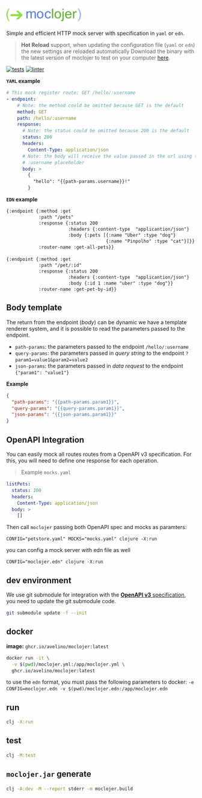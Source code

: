 [![moclojer logo](doc/assets/logo.png)](https://github.com/avelino/moclojer)

Simple and efficient HTTP mock server with specification in `yaml` or `edn`.

> **Hot Reload** support, when updating the configuration file (`yaml` or `edn`) the new settings are reloaded automatically
> Download the binary with the latest version of moclojer to test on your computer [here](https://github.com/avelino/moclojer/releases/latest).

[![tests](https://github.com/avelino/moclojer/actions/workflows/tests.yml/badge.svg?branch=main)](https://github.com/avelino/moclojer/actions/workflows/tests.yml)
[![linter](https://github.com/avelino/moclojer/actions/workflows/linter.yml/badge.svg?branch=main)](https://github.com/avelino/moclojer/actions/workflows/linter.yml)

**`YAML` example**

```yaml
# This mock register route: GET /hello/:username
- endpoint:
    # Note: the method could be omitted because GET is the default
    method: GET
    path: /hello/:username
    response:
      # Note: the status could be omitted because 200 is the default
      status: 200
      headers:
        Content-Type: application/json
      # Note: the body will receive the value passed in the url using the
      # :username placeholder
      body: >
        {
          "hello": "{{path-params.username}}!"
        }
```

**`EDN` example**

```edn
{:endpoint {:method :get
            :path "/pets"
            :response {:status 200
                       :headers {:content-type  "applicantion/json"}
                       :body {:pets [{:name "Uber" :type "dog"}
                                     {:name "Pinpolho" :type "cat"}]}}
            :router-name :get-all-pets}}

{:endpoint {:method :get
            :path "/pet/:id"
            :response {:status 200
                       :headers {:content-type  "applicantion/json"}
                       :body {:id 1 :name "uber" :type "dog"}}
            :router-name :get-pet-by-id}}
```

## Body template

The return from the endpoint (_body_) can be dynamic we have a template renderer system, and it is possible to read the parameters passed to the endpoint.

- `path-params`: the parameters passed to the endpoint `/hello/:username`
- `query-params`: the parameters passed in _query string_ to the endpoint `?param1=value1&param2=value2`
- `json-params`: the parameters passed in _data request_ to the endpoint `{"param1": "value1"}`

**Example**

```json
{
  "path-params": "{{path-params.param1}}",
  "query-params": "{{query-params.param1}}",
  "json-params": "{{json-params.param1}}"
}
```

## OpenAPI Integration

You can easily mock all routes routes from a OpenAPI v3 specification.
For this, you will need to define one response for each operation.

> Example `mocks.yaml`

```yaml
listPets:
  status: 200
  headers:
    Content-Type: application/json
  body: >
    []
```

Then call `moclojer` passing both OpenAPI spec and mocks as paramters:

```shell
CONFIG="petstore.yaml" MOCKS="mocks.yaml" clojure -X:run
```

you can config a mock server with edn file as well

```shell
CONFIG="moclojer.edn" clojure -X:run
```

## dev environment

We use git submodule for integration with the [**OpenAPI v3** specification](https://github.com/OAI/OpenAPI-Specification), you need to update the git submodule code.

```sh
git submodule update -f --init
```

## docker

**image:** `ghcr.io/avelino/moclojer:latest`

```sh
docker run -it \
  -v $(pwd)/moclojer.yml:/app/moclojer.yml \
  ghcr.io/avelino/moclojer:latest
```

to use the `edn` format, you must pass the following parameters to docker:
`-e CONFIG=moclojer.edn -v $(pwd)/moclojer.edn:/app/moclojer.edn`

## run

```sh
clj -X:run
```

## test

```sh
clj -M:test
```

## `moclojer.jar` generate

```sh
clj -A:dev -M --report stderr -m moclojer.build
```
